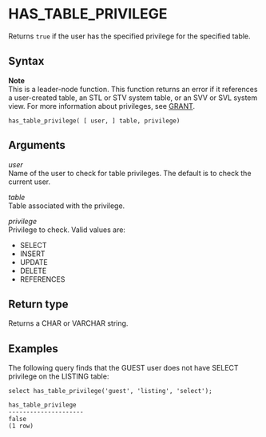 # HAS\_TABLE\_PRIVILEGE<a name="r_HAS_TABLE_PRIVILEGE"></a>

Returns `true` if the user has the specified privilege for the specified table\. 

## Syntax<a name="r_HAS_TABLE_PRIVILEGE-synopsis"></a>

**Note**  
This is a leader\-node function\. This function returns an error if it references a user\-created table, an STL or STV system table, or an SVV or SVL system view\. For more information about privileges, see [GRANT](r_GRANT.md)\.

```
has_table_privilege( [ user, ] table, privilege)
```

## Arguments<a name="r_HAS_TABLE_PRIVILEGE-arguments"></a>

 *user*   
Name of the user to check for table privileges\. The default is to check the current user\. 

 *table*   
Table associated with the privilege\. 

 *privilege*   
Privilege to check\. Valid values are:   
+ SELECT
+ INSERT
+ UPDATE
+ DELETE
+ REFERENCES

## Return type<a name="r_HAS_TABLE_PRIVILEGE-return-type"></a>

Returns a CHAR or VARCHAR string\. 

## Examples<a name="r_HAS_TABLE_PRIVILEGE-examples"></a>

The following query finds that the GUEST user does not have SELECT privilege on the LISTING table: 

```
select has_table_privilege('guest', 'listing', 'select');

has_table_privilege
---------------------
false
(1 row)
```